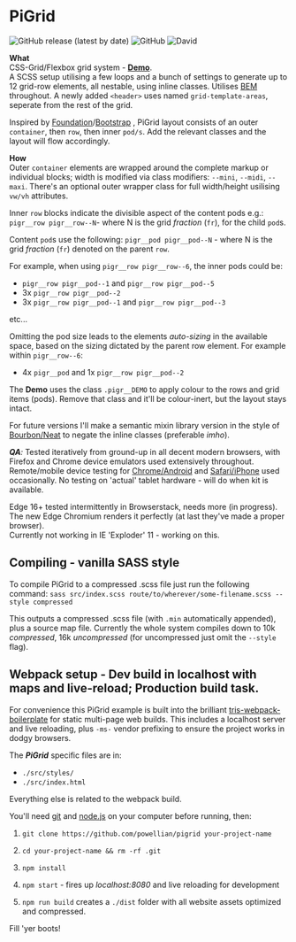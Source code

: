 # PiGrid
![GitHub release (latest by date)](https://img.shields.io/github/v/release/powellian/pigrid)  ![GitHub](https://img.shields.io/github/license/powellian/pigrid)  ![David](https://img.shields.io/david/powellian/pigrid)


**What**  
CSS-Grid/Flexbox grid system - **[Demo](https://powellian.com/pigrid/demos/)**.  
A SCSS setup utilising a few loops and a bunch of settings to generate up to 12 grid-row elements, all nestable, using inline classes.  Utilises [BEM](https://css-tricks.com/bem-101/) throughout.
A newly added `<header>` uses named `grid-template-areas`, seperate from the rest of the grid.

Inspired by [Foundation](https://foundation.zurb.com/sites/docs/)/[Bootstrap](https://getbootstrap.com/docs/4.3/getting-started/introduction/) , PiGrid layout consists of an outer `container`, then `row`, then inner `pod/s`. Add the relevant classes and the layout will flow accordingly.

**How**  
Outer `container` elements are wrapped around the complete markup or individual blocks; width is modified via class modifiers: `--mini`, `--midi`, `--maxi`. There's an optional outer wrapper class for full width/height usilising `vw/vh` attributes.

Inner `row` blocks indicate the divisible aspect of the content pods e.g.:
`pigr__row pigr__row--N`- where N is the grid _fraction_ (`fr`), for the child `pod`s.

Content `pod`s use the following: `pigr__pod pigr__pod--N` - where N is the grid _fraction_ (`fr`) denoted on the parent `row`.

For example, when using `pigr__row pigr__row--6`, the inner pods could be:
- `pigr__row pigr__pod--1` and `pigr__row pigr__pod--5`
- 3x `pigr__row pigr__pod--2`
- 3x `pigr__row pigr__pod--1` and `pigr__row pigr__pod--3`

etc...

Omitting the pod size leads to the elements _auto-sizing_ in the available space, based on the sizing dictated by the parent row element. For example within `pigr__row--6`:
- 4x `pigr__pod` and 1x `pigr__row pigr__pod--2`

The **Demo** uses the class `.pigr__DEMO` to apply colour to the rows and grid items (pods).
Remove that class and it'll be colour-inert, but the layout stays intact.

For future versions I'll make a semantic mixin library version in the style of [Bourbon/Neat](https://neat.bourbon.io/) to negate the inline classes (preferable *imho*).

***QA**:*
Tested iteratively from ground-up in all decent modern browsers, with Firefox and Chrome device emulators used extensively throughout.
Remote/mobile device testing for [Chrome/Android](https://developers.google.com/web/tools/chrome-devtools/remote-debugging) and [Safari/iPhone](https://www.kenst.com/2019/03/how-to-debug-problems-on-mobile-safari/) used occasionally.
No testing on 'actual' tablet hardware - will do when kit is available.

Edge 16+ tested intermittently in Browserstack, needs more (in progress). The new Edge Chromium renders it perfectly (at last they've made a proper browser).  
Currently not working in IE 'Exploder' 11 - working on this.

## Compiling - vanilla SASS style
To compile PiGrid to a compressed .scss file just run the following command:
`sass src/index.scss route/to/wherever/some-filename.scss --style compressed`

This outputs a compressed .scss file (with `.min` automatically appended), plus a source map file.
Currently the whole system compiles down to 10k *compressed*, 16k *uncompressed* (for uncompressed just omit the `--style` flag).

## Webpack setup - Dev build in localhost with maps and live-reload; Production build task.
For convenience this PiGrid example is built into the brilliant [tris-webpack-boilerplate](https://github.com/tr1s/tris-webpack-boilerplate) for static multi-page web builds. This includes a localhost server and live reloading, plus `-ms-` vendor prefixing to ensure the project works in dodgy browsers.

The ***PiGrid*** specific files are in:
- `./src/styles/`
- `./src/index.html`

Everything else is related to the webpack build.

You'll need [git](https://git-scm.com/) and [node.js](https://nodejs.org/) on your computer before running, then:

1.  `git clone https://github.com/powellian/pigrid your-project-name`

2.  `cd your-project-name && rm -rf .git`

3.  `npm install`

4.  `npm start` - fires up *localhost:8080* and live reloading for development

5. `npm run build` creates a `./dist` folder with all website assets optimized and compressed.

Fill 'yer boots!
